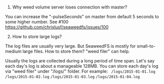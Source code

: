 1. Why weed volume server loses connection with master?
  
You can increase the "-pulseSeconds" on master from default 5 seconds to some higher number.
See #100 https://github.com/chrislusf/seaweedfs/issues/100

2. How to store large logs?
  
The log files are usually very large. But SeaweedFS is mostly for small-to-medium large files. How to store them? "weed filer" can help. 

Usually the logs are collected during a long period of time span. Let's say each day's log is about a manageable 128MB. You can store each day's log via "weed filer" under "/logs/" folder. For example:
` /logs/2015-01-01.log`
 `/logs/2015-01-02.log`
 `/logs/2015-01-03.log`
 `/logs/2015-01-04.log`
